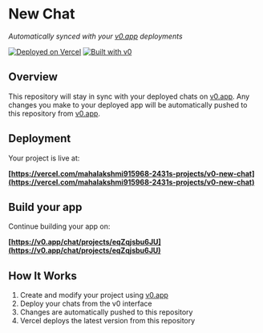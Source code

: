 # New Chat

*Automatically synced with your [v0.app](https://v0.app) deployments*

[![Deployed on Vercel](https://img.shields.io/badge/Deployed%20on-Vercel-black?style=for-the-badge&logo=vercel)](https://vercel.com/mahalakshmi915968-2431s-projects/v0-new-chat)
[![Built with v0](https://img.shields.io/badge/Built%20with-v0.app-black?style=for-the-badge)](https://v0.app/chat/projects/eqZqjsbu6JU)

## Overview

This repository will stay in sync with your deployed chats on [v0.app](https://v0.app).
Any changes you make to your deployed app will be automatically pushed to this repository from [v0.app](https://v0.app).

## Deployment

Your project is live at:

**[https://vercel.com/mahalakshmi915968-2431s-projects/v0-new-chat](https://vercel.com/mahalakshmi915968-2431s-projects/v0-new-chat)**

## Build your app

Continue building your app on:

**[https://v0.app/chat/projects/eqZqjsbu6JU](https://v0.app/chat/projects/eqZqjsbu6JU)**

## How It Works

1. Create and modify your project using [v0.app](https://v0.app)
2. Deploy your chats from the v0 interface
3. Changes are automatically pushed to this repository
4. Vercel deploys the latest version from this repository